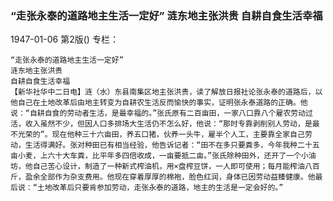 ### “走张永泰的道路地主生活一定好”  涟东地主张洪贵  自耕自食生活幸福

1947-01-06
第2版()
专栏：

    “走张永泰的道路地主生活一定好”
    涟东地主张洪贵
    自耕自食生活幸福
    【新华社华中二日电】涟（水）东县南集区地主张洪贵，读了解放日报社论张永泰的道路后，以他自己在土地改革后由地主转变为自耕农生活反而愉快的事实，证明张永泰道路的正确。他说：“自耕自食的劳动者生活，是最幸福的。”张氏原有二百亩田，一家八口靠八个雇农劳动过活，收入虽然不少，但因人口多排场大生活仍不怎么好，他说：“那时专靠剥削别人劳动，是最不光荣的”。现在他种三十六亩田，养五口猪，伙养一头牛，雇半个人工，主要靠全家自己劳动，生活得满好。张对种田已有相当经验，他告诉记者：“田不在多只要粪多，今年我种二十五亩小麦，上六十大车粪，比平年多四倍收成，一亩要抵二亩。”张氏除种田外，还开了一个小油坊，他自己苦心设计，制造了一种新式榨油机，用×盘榨豆饼，一人即可使用；每月能榨油八百斤，盈余全部作为杂支费用。他现在穿着厚厚的棉袍，脸色红润，身体已因劳动益臻健康。他最后说：“土地改革后只要肯参加劳动，走张永泰的道路，地主的生活是一定会好的。”
